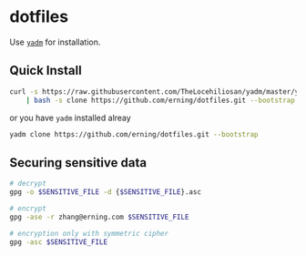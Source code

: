 # dotfiles

Use [`yadm`](https://yadm.io) for installation.

## Quick Install

```sh
curl -s https://raw.githubusercontent.com/TheLocehiliosan/yadm/master/yadm \
    | bash -s clone https://github.com/erning/dotfiles.git --bootstrap
```
or you have `yadm` installed alreay
```sh
yadm clone https://github.com/erning/dotfiles.git --bootstrap
```

## Securing sensitive data

```sh
# decrypt
gpg -o $SENSITIVE_FILE -d {$SENSITIVE_FILE}.asc

# encrypt
gpg -ase -r zhang@erning.com $SENSITIVE_FILE

# encryption only with symmetric cipher
gpg -asc $SENSITIVE_FILE
```

